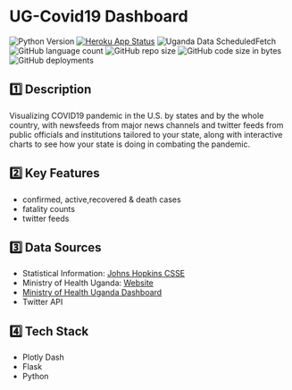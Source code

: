 # UG-Covid19 Dashboard
![Python Version](https://img.shields.io/badge/python-v3.7-blue)
[![Heroku App Status](http://heroku-shields.herokuapp.com/ug-covid19-dashboard)](https://ug-covid19-dashboard.herokuapp.com/)
![Uganda Data ScheduledFetch](https://github.com/TJMusiitwa/UG-Covid19-Dashboard/workflows/Uganda%20Data%20ScheduledFetch/badge.svg)
![GitHub language count](https://img.shields.io/github/languages/count/TJMusiitwa/UG-Covid19-Dashboard)
![GitHub repo size](https://img.shields.io/github/repo-size/TJMusiitwa/UG-Covid19-Dashboard)
![GitHub code size in bytes](https://img.shields.io/github/languages/code-size/TJMusiitwa/UG-Covid19-Dashboard)
![GitHub deployments](https://img.shields.io/github/deployments/TJMusiitwa/UG-Covid19-Dashboard/ug-covid19-dashboard)

## 1️⃣ Description

Visualizing COVID19 pandemic in the U.S. by states and by the whole country, with newsfeeds from major news channels and twitter feeds from public officials and institutions tailored to your state, along with interactive charts to see how your state is doing in combating the pandemic.

## 2️⃣ Key Features
- confirmed, active,recovered & death cases
- fatality counts 
- twitter feeds


## 3️⃣ Data Sources

- Statistical Information: [Johns Hopkins CSSE](https://github.com/CSSEGISandData/COVID-19)
- Ministry of Health Uganda: [Website](https://www.health.go.ug/)
- [Ministry of Health Uganda Dashboard](https://covid19.gou.go.ug/)
- Twitter API


## 4️⃣ Tech Stack

- Plotly Dash
- Flask
- Python
